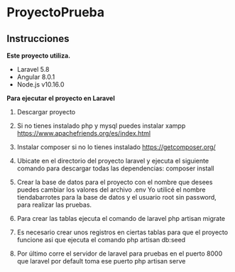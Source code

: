 # ProyectoPrueba

## Instrucciones

**Este proyecto utiliza.**
- Laravel 5.8
- Angular 8.0.1
- Node.js v10.16.0

**Para ejecutar el proyecto en Laravel**

1. Descargar proyecto

2. Si no tienes instalado php y mysql puedes instalar xampp
	https://www.apachefriends.org/es/index.html

3. Instalar composer si no lo tienes instalado
	https://getcomposer.org/

4. Ubicate en el directorio del proyecto laravel y ejecuta el siguiente comando para descargar todas las dependencias:
	composer install

5. Crear la base de datos para el proyecto con el nombre que desees puedes cambiar los valores del archivo .env
	Yo utilicé el nombre tiendabarrotes para la base de datos y el usuario root sin password, para realizar las pruebas.

6. Para crear las tablas ejecuta el comando de laravel
	php artisan migrate 
	
7. Es necesario crear unos registros en ciertas tablas para que el proyecto funcione asi que ejecuta el comando 
	php artisan db:seed

8. Por último corre el servidor de laravel para pruebas en el puerto 8000 que laravel por default toma ese puerto
	php artisan serve
